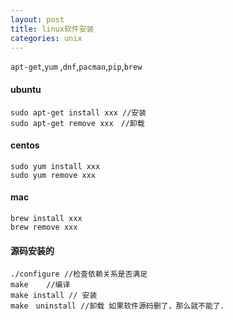 ```yaml
---
layout: post
title: linux软件安装
categories: unix
---
```




`apt-get`,`yum` ,`dnf`,`pacman`,`pip`,`brew`

#### ubuntu

    sudo apt-get install xxx //安装
    sudo apt-get remove xxx　//卸载

#### centos

    sudo yum install xxx
    sudo yum remove xxx

#### mac
	
	brew install xxx
	brew remove xxx

#### 源码安装的

    ./configure //检查依赖关系是否满足
    make    //编译
    make install // 安装
    make　uninstall //卸载 如果软件源码删了，那么就不能了．
